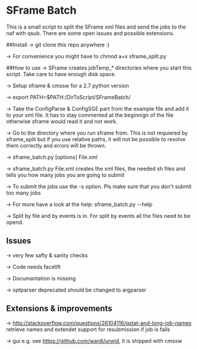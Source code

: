 # SFrame Batch

This is a small script to split the SFrame xml files and send the jobs to the naf with qsub.
There are some open issues and possible extensions.

##Install
-> git clone this repo anywhere :)

-> For convenience you might have to chmod a+x sframe_split.py 

##How to use
-> SFrame creates jobTemp_* directories where you start this script. Take care to have enough disk space.

-> Setup sframe & cmssw for a 2.7 python version 

-> export PATH=$PATH:/DirToScript/SFrameBatch/ 

-> Take the ConfigParse & ConfigSGE part from the example file and add it to your xml file. It has to stay commented at the beginnign of the file otherwise sframe would read it and not work.

-> Go to the directory where you run sframe from. This is not requiered by sframe_split but if you use relative paths, it will not be possible to resolve them correctly and errors will be thrown.

-> sframe_batch.py [options] File.xml

-> sframe_batch.py File.xml creates the xml files, the needed sh files and tells you how many jobs you are going to submit

-> To submit the jobs use the -s option. Pls make sure that you don't submit too many jobs 

-> For more have a look at the help: sframe_batch.py --help

-> Split by file and by events is in. For split by events all the files need to be opend.

## Issues 
-> very few safty & sanity checks

-> Code needs facelift

-> Documantation is missing

-> optparser deprecated should be changed to argparser

## Extensions & improvements

-> http://stackoverflow.com/questions/26104116/qstat-and-long-job-names retrieve names and extendet support for resubmission if job is fails 

-> gui e.g. see https://github.com/wardi/urwid, it is shipped with cmssw
